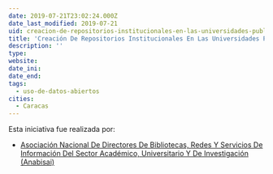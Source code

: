 ```yaml
---
date: 2019-07-21T23:02:24.000Z
date_last_modified: 2019-07-21
uid: creacion-de-repositorios-institucionales-en-las-universidades-publicas-venezolanas-para-democratizar-el-acceso-a-la-informacion
title: 'Creación De Repositorios Institucionales En Las Universidades Públicas Venezolanas Para Democratizar El Acceso A La Información'
description: ''
type: 
website: 
date_ini: 
date_end: 
tags:
  - uso-de-datos-abiertos
cities: 
  - Caracas
---
```


Esta iniciativa fue realizada por:

- [Asociación Nacional De Directores De Bibliotecas, Redes Y Servicios De Información Del Sector Académico, Universitario Y De Investigación (Anabisai)](/organizaciones/asociacion-nacional-de-directores-de-bibliotecas-redes-y-servicios-de-informacion-del-sector-academico-universitario-y-de-investigacion-anabisai)
